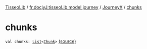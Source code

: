 [TisseoLib](../../index.md) / [fr.docjyJ.tisseoLib.model.journey](../index.md) / [JourneyX](index.md) / [chunks](./chunks.md)

# chunks

`val chunks: `[`List`](https://kotlinlang.org/api/latest/jvm/stdlib/kotlin.collections/-list/index.html)`<`[`Chunk`](../-chunk/index.md)`>` [(source)](https://github.com/docjyj/tisseoLib/tree/master/src/main/kotlin/fr/docjyJ/tisseoLib/model/journey/JourneyX.kt#L12)
